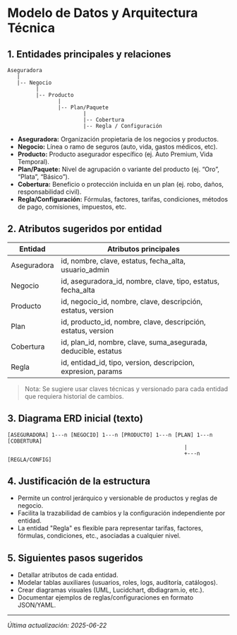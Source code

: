 # Modelo de Datos y Arquitectura Técnica

## 1. Entidades principales y relaciones

```
Aseguradora
   |
   |-- Negocio
         |
         |-- Producto
                |
                |-- Plan/Paquete
                        |
                        |-- Cobertura
                        |-- Regla / Configuración
```

- **Aseguradora:** Organización propietaria de los negocios y productos.
- **Negocio:** Línea o ramo de seguros (auto, vida, gastos médicos, etc).
- **Producto:** Producto asegurador específico (ej. Auto Premium, Vida Temporal).
- **Plan/Paquete:** Nivel de agrupación o variante del producto (ej. “Oro”, “Plata”, “Básico”).
- **Cobertura:** Beneficio o protección incluida en un plan (ej. robo, daños, responsabilidad civil).
- **Regla/Configuración:** Fórmulas, factores, tarifas, condiciones, métodos de pago, comisiones, impuestos, etc.

## 2. Atributos sugeridos por entidad

| Entidad     | Atributos principales                                           |
|-------------|----------------------------------------------------------------|
| Aseguradora | id, nombre, clave, estatus, fecha_alta, usuario_admin          |
| Negocio     | id, aseguradora_id, nombre, clave, tipo, estatus, fecha_alta   |
| Producto    | id, negocio_id, nombre, clave, descripción, estatus, version   |
| Plan        | id, producto_id, nombre, clave, descripción, estatus, version  |
| Cobertura   | id, plan_id, nombre, clave, suma_asegurada, deducible, estatus |
| Regla       | id, entidad_id, tipo, version, descripcion, expresion, params  |

> Nota: Se sugiere usar claves técnicas y versionado para cada entidad que requiera historial de cambios.

## 3. Diagrama ERD inicial (texto)

```
[ASEGURADORA] 1---n [NEGOCIO] 1---n [PRODUCTO] 1---n [PLAN] 1---n [COBERTURA]
                                                        |
                                                        +---n [REGLA/CONFIG]
```

## 4. Justificación de la estructura

- Permite un control jerárquico y versionable de productos y reglas de negocio.
- Facilita la trazabilidad de cambios y la configuración independiente por entidad.
- La entidad "Regla" es flexible para representar tarifas, factores, fórmulas, condiciones, etc., asociadas a cualquier nivel.

## 5. Siguientes pasos sugeridos

- Detallar atributos de cada entidad.
- Modelar tablas auxiliares (usuarios, roles, logs, auditoría, catálogos).
- Crear diagramas visuales (UML, Lucidchart, dbdiagram.io, etc.).
- Documentar ejemplos de reglas/configuraciones en formato JSON/YAML.

---

_Última actualización: 2025-06-22_
